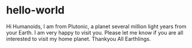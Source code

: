 # hello-world
Hi Humanoids, I am from Plutonic, a planet several million light years from your Earth.
I am very happy to visit you.
Please let me know if you are all interested to visit my home planet. Thankyou All Earthlings.
